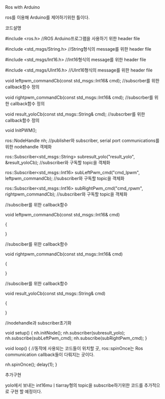 Ros with Arduino

ros를 이용해 Arduino를 제어하기위한 틀이다.


코드설명


#include <ros.h> //ROS Arduino프로그램을 사용하기 위한 header file



#include <std_msgs/String.h> //String형식의 message를 위한 header file



#include <std_msgs/Int16.h> //Int16형식의 message를 위한 header file



#include <std_msgs/UInt16.h> //UInt16형식의 message를 위한 header file

void leftpwm_commandCb(const std_msgs::Int16& cmd); //subscrber를 위한 callback함수 정의

void rightpwm_commandCb(const std_msgs::Int16& cmd); //subscrber를 위한 callback함수 정의

void result_yoloCb(const std_msgs::String& cmd); //subscrber를 위한 callback함수 정의

void InitPWM();

ros::NodeHandle nh; //publisher와 subscriber, serial port communications를 위한 nodehandle 객체화

ros::Subscriber<std_msgs::String> subresult_yolo("result_yolo", &result_yoloCb); //subscriber와 구독할 topic을 객체화

ros::Subscriber<std_msgs::Int16> subLeftPwm_cmd("cmd_lpwm", leftpwm_commandCb); //subscriber와 구독할 topic을 객체화

ros::Subscriber<std_msgs::Int16> subRightPwm_cmd("cmd_rpwm", rightpwm_commandCb); //subscriber와 구독할 topic을 객체화

//subsciber를 위한 callback함수

void leftpwm_commandCb(const std_msgs::Int16& cmd) 

{
  
}

//subsciber를 위한 callback함수

void rightpwm_commandCb(const std_msgs::Int16& cmd) 

{

}

//subsciber를 위한 callback함수

void result_yoloCb(const std_msgs::String& cmd) 

{

}

//nodehandle과 subscriber초기화

void setup() { 
 nh.initNode();
 nh.subscriber(subresult_yolo);
 nh.subscribe(subLeftPwm_cmd);
 nh.subscribe(subRightPwm_cmd);
}

void loop() { //동작에 사용되는 코드들이 위치할 곳, ros::spinOnce는 Ros communication callback들이 다뤄지는 곳이다.
 
 nh.spinOnce();
 delay(1);
}


추가구현

yolo에서 보내는 int16muㅣtiarray형의 topic을 subscribe하기위한 코드를 추가적으로 구현 할 예정이다.
